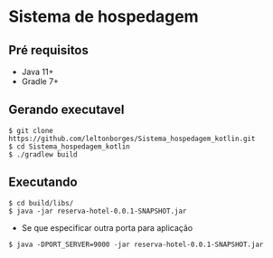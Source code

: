 # Sistema de hospedagem

## Pré requisitos
+ Java 11+
+ Gradle 7+

## Gerando executavel

```shell
$ git clone https://github.com/leltonborges/Sistema_hospedagem_kotlin.git
$ cd Sistema_hospedagem_kotlin
$ ./gradlew build
```
## Executando
```shell
$ cd build/libs/
$ java -jar reserva-hotel-0.0.1-SNAPSHOT.jar
```
+ Se que especificar outra porta para aplicação
```shell
$ java -DPORT_SERVER=9000 -jar reserva-hotel-0.0.1-SNAPSHOT.jar
```